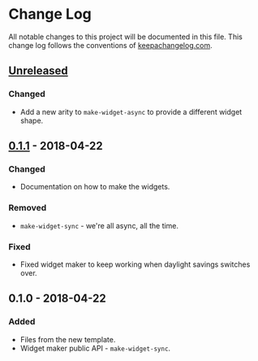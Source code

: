 # Change Log
All notable changes to this project will be documented in this file. This change log follows the conventions of [keepachangelog.com](http://keepachangelog.com/).

## [Unreleased]
### Changed
- Add a new arity to `make-widget-async` to provide a different widget shape.

## [0.1.1] - 2018-04-22
### Changed
- Documentation on how to make the widgets.

### Removed
- `make-widget-sync` - we're all async, all the time.

### Fixed
- Fixed widget maker to keep working when daylight savings switches over.

## 0.1.0 - 2018-04-22
### Added
- Files from the new template.
- Widget maker public API - `make-widget-sync`.

[Unreleased]: https://github.com/your-name/example-rn/compare/0.1.1...HEAD
[0.1.1]: https://github.com/your-name/example-rn/compare/0.1.0...0.1.1
